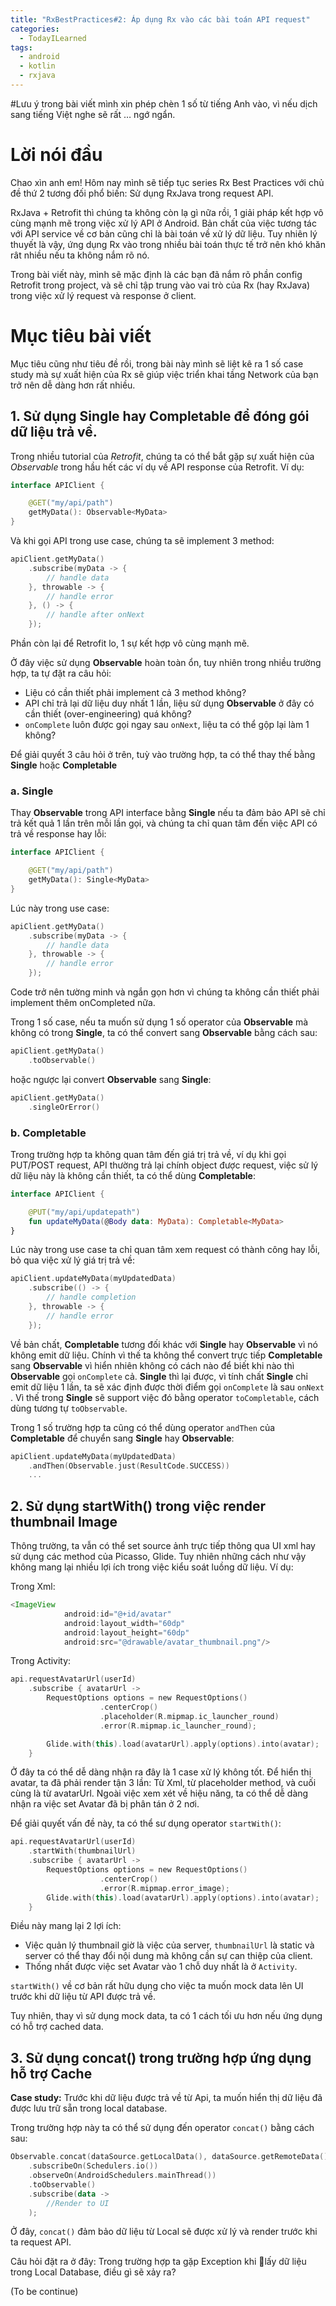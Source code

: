 ```yaml
---
title: "RxBestPractices#2: Áp dụng Rx vào các bài toán API request"
categories:
  - TodayILearned
tags:
  - android
  - kotlin
  - rxjava
---
```


#Lưu ý trong bài viết mình xin phép chèn 1 số từ tiếng Anh vào, vì nếu dịch sang tiếng Việt nghe sẽ rất … ngớ ngẩn. 


# Lời nói đầu 

Chao xìn anh em! Hôm nay mình sẽ tiếp tục series Rx Best Practices với chủ đề thứ 2 tương đối phổ biến: Sử dụng RxJava trong request API.

RxJava + Retrofit thì chúng ta không còn lạ gì nữa rồi, 1 giải pháp kết hợp vô cùng mạnh mẽ trong việc xử lý API ở Android. Bản chất của việc tương tác với API service về cơ bản cũng chỉ là bài toán về xử lý dữ liệu. Tuy nhiên lý thuyết là vậy, ứng dụng Rx vào trong nhiều bài toán thực tế trở nên khó khăn rât nhiều nếu ta không nắm rõ nó.

Trong bài viết này, mình sẽ mặc định là các bạn đã nắm rõ phần config Retrofit trong project, và sẽ chỉ tập trung vào vai trò của Rx (hay RxJava) trong việc xử lý request và response ở client.

# Mục tiêu bài viết

Mục tiêu cũng như tiêu đề rồi, trong bài này mình sẽ liệt kê ra 1 số case study mà sự xuất hiện của Rx sẽ giúp việc triển khai tầng Network của bạn trở nên dễ dàng hơn rất nhiều.

## 1. Sử dụng **Single** hay **Completable** để đóng gói dữ liệu trả về.

Trong nhiều tutorial của *Retrofit*, chúng ta có thể bắt gặp sự xuất hiện của *Observable* trong hầu hết các ví dụ về API response của Retrofit. Ví dụ:

```kotlin
interface APIClient {

    @GET("my/api/path")
    getMyData(): Observable<MyData>
}
```

Và khi gọi API trong use case, chúng ta sẽ implement 3 method:

```kotlin
apiClient.getMyData()
    .subscribe(myData -> {
        // handle data
    }, throwable -> {
        // handle error
    }, () -> {
        // handle after onNext
    });
```

Phần còn lại để Retrofit lo, 1 sự kết hợp vô cùng mạnh mẽ. 

Ở đây việc sử dụng **Observable** hoàn toàn ổn, tuy nhiên trong nhiều trường hợp, ta tự đặt ra câu hỏi: 
- Liệu có cần thiết phải implement cả 3 method không?
- API chỉ trả lại dữ liệu duy nhất 1 lần, liệu sử dụng **Observable** ở đây có cần thiết (over-engineering) quá không?
- `onComplete` luôn được gọi ngay sau `onNext`, liệu ta có thể gộp lại làm 1 không?

Để giải quyết 3 câu hỏi ở trên, tuỳ vào trường hợp, ta có thể thay thế bằng **Single** hoặc **Completable**

### a. Single
Thay **Observable** trong API interface bằng **Single** nếu ta đảm bảo API sẽ chỉ trả kết quả 1 lần trên mỗi lần gọi, và chúng ta chỉ quan tâm đến việc API có trả về response hay lỗi:

```kotlin
interface APIClient {

    @GET("my/api/path")
    getMyData(): Single<MyData>
}
```
Lúc này trong use case:

```kotlin
apiClient.getMyData()
    .subscribe(myData -> {
        // handle data
    }, throwable -> {
        // handle error
    });
```

Code trở nên tường minh và ngắn gọn hơn vì chúng ta không cần thiết phải implement thêm onCompleted nữa.

Trong 1 số case, nếu ta muốn sử dụng 1 số operator của **Observable** mà không có trong **Single**, ta có thể convert sang **Observable** bằng cách sau:

```kotlin
apiClient.getMyData()
    .toObservable()
```

hoặc ngược lại convert **Observable** sang **Single**:

```kotlin
apiClient.getMyData()
    .singleOrError()
```

### b. Completable
Trong trường hợp ta không quan tâm đến giá trị trả về, ví dụ khi gọi PUT/POST request, API thường trả lại chính object được request, việc sử lý dữ liệu này là không cần thiết, ta có thể dùng **Completable**:

```kotlin
interface APIClient {

    @PUT("my/api/updatepath")
    fun updateMyData(@Body data: MyData): Completable<MyData>
}
```

Lúc này trong use case ta chỉ quan tâm xem request có thành công hay lỗi, bỏ qua việc xử lý giá trị trả về:

```kotlin
apiClient.updateMyData(myUpdatedData)
    .subscribe(() -> {
        // handle completion
    }, throwable -> {
        // handle error
    });
```

Về bản chất, **Completable** tương đối khác với **Single** hay **Observable** vì nó không emit dữ liệu. Chính vì thế ta không thể convert trực tiếp **Completable** sang **Observable** vì hiển nhiên không có cách nào để biết khi nào thì **Observable** gọi `onComplete` cả. 
**Single** thì lại được, vì tính chất **Single** chỉ emit dữ liệu 1 lần, ta sẽ xác định được thời điểm gọi `onComplete` là sau `onNext` . Vì thế trong **Single** sẽ support việc đó bằng operator `toCompletable`, cách dùng tương tự `toObservable`.

Trong 1 số trường hợp ta cũng có thể dùng operator `andThen` của **Completable** để chuyển sang **Single** hay **Observable**:

```kotlin
apiClient.updateMyData(myUpdatedData)
    .andThen(Observable.just(ResultCode.SUCCESS))
    ...
```

## 2. Sử dụng startWith() trong việc render thumbnail Image
Thông trường, ta vẫn có thể set source ảnh trực tiếp thông qua UI xml hay sử dụng các method của Picasso, Glide. Tuy nhiên những cách như vậy không mang lại nhiều lợi ích trong việc kiểu soát luồng dữ liệu. Ví dụ:

Trong Xml:
```Java
<ImageView
            android:id="@+id/avatar"
            android:layout_width="60dp"
            android:layout_height="60dp"
            android:src="@drawable/avatar_thumbnail.png"/>
```

Trong Activity:

```kotlin
api.requestAvatarUrl(userId)
    .subscribe { avatarUrl ->
        RequestOptions options = new RequestOptions()
                    .centerCrop()
                    .placeholder(R.mipmap.ic_launcher_round)
                    .error(R.mipmap.ic_launcher_round);

        Glide.with(this).load(avatarUrl).apply(options).into(avatar);
    }
```

Ở đây ta có thể dễ dàng nhận ra đây là 1 case xử lý không tốt. Để hiển thị avatar, ta đã phải render tận 3 lần: Từ Xml, từ placeholder method, và cuối cùng là từ avatarUrl. Ngoài việc xem xét về hiệu năng, ta có thể dễ dàng nhận ra việc set Avatar đã bị phân tán ở 2 nơi. 

Để giải quyết vấn đề này, ta có thể sư dụng operator `startWith()`:

```kotlin
api.requestAvatarUrl(userId)
    .startWith(thumbnailUrl)
    .subscribe { avatarUrl ->
        RequestOptions options = new RequestOptions()
                    .centerCrop()
                    .error(R.mipmap.error_image);
        Glide.with(this).load(avatarUrl).apply(options).into(avatar);
    }
```

Điều này mang lại 2 lợi ích:
- Việc quản lý thumbnail giờ là việc của server, `thumbnailUrl` là static và server có thể thay đổi nội dung mà không cần sự can thiệp của client.
- Thống nhất được việc set Avatar vào 1 chỗ duy nhất là ở `Activity`.

`startWith()` về cơ bản rất hữu dụng cho việc ta muốn mock data lên UI trước khi dữ liệu từ API được trả về.

Tuy nhiên, thay vì sử dụng mock data, ta có 1 cách tối ưu hơn nếu ứng dụng có hỗ trợ cached data.

## 3. Sử dụng concat() trong trường hợp ứng dụng hỗ trợ Cache

**Case study:** Trước khi dữ liệu được trả về từ Api, ta muốn hiển thị dữ liệu đã được lưu trữ sẵn trong local database.

Trong trường hợp này ta có thể sử dụng đến operator `concat()` bằng cách sau:

```kotlin
Observable.concat(dataSource.getLocalData(), dataSource.getRemoteData())
    .subscribeOn(Schedulers.io())
    .observeOn(AndroidSchedulers.mainThread())
    .toObservable()
    .subscribe(data ->
        //Render to UI
    );
```

Ở đây, `concat()` đảm bảo dữ liệu từ Local sẽ được xử lý và render trước khi ta request API.

Câu hỏi đặt ra ở đây: Trong trường hợp ta gặp Exception khi lấy dữ liệu trong Local Database, điều gì sẽ xảy ra?

(To be continue)
